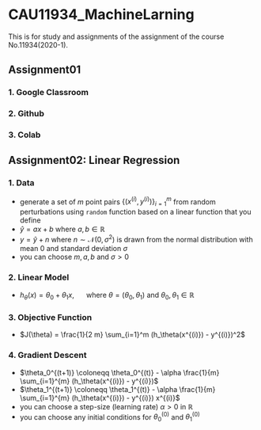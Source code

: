 # CAU11934_MachineLarning

This is for study and assignments of the assignment of the course No.11934(2020-1).

## Assignment01

### 1. Google Classroom

### 2. Github

### 3. Colab


## Assignment02: Linear Regression

### 1. Data

- generate a set of $`m`$ point pairs $`\{ (x^{(i)}, y^{(i)}) \}_{i = 1}^m`$ from random perturbations using `random` function based on a linear function that you define
- $`\hat{y} = a x + b`$ where $`a, b \in \mathbb{R}`$
- $`y = \hat{y} + n`$ where $`n \sim \mathcal{N}(0, \sigma^2)`$ is drawn from the normal distribution with mean $`0`$ and standard deviation $`\sigma`$
- you can choose $`m, a, b`$ and $`\sigma > 0`$

### 2. Linear Model

- $`h_\theta(x) = \theta_0 + \theta_1 x`$, $`\quad`$ where $`\theta = (\theta_0, \theta_1)`$ and $`\theta_0, \theta_1 \in \mathbb{R}`$

### 3. Objective Function

- $`J(\theta) = \frac{1}{2 m} \sum_{i=1}^m (h_\theta(x^{(i)}) - y^{(i)})^2`$

### 4. Gradient Descent
 
- $`\theta_0^{(t+1)} \coloneqq \theta_0^{(t)} - \alpha \frac{1}{m} \sum_{i=1}^{m} (h_\theta(x^{(i)}) - y^{(i)})`$
- $`\theta_1^{(t+1)} \coloneqq \theta_1^{(t)} - \alpha \frac{1}{m} \sum_{i=1}^{m} (h_\theta(x^{(i)}) - y^{(i)}) x^{(i)}`$
- you can choose a step-size (learning rate) $`\alpha > 0`$ in $`\mathbb{R}`$
- you can choose any initial conditions for $`\theta_0^{(0)}`$ and $`\theta_1^{(0)}`$
